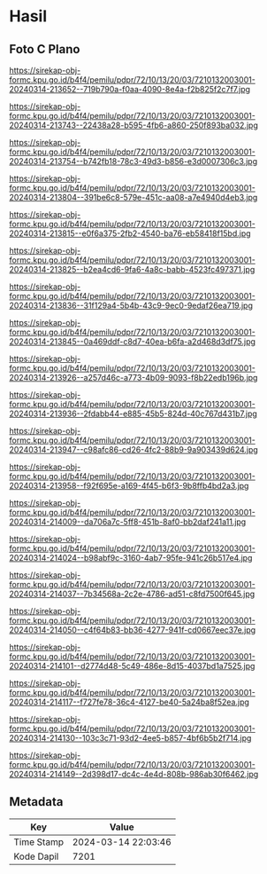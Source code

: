 # Hasil

## Foto C Plano

https://sirekap-obj-formc.kpu.go.id/b4f4/pemilu/pdpr/72/10/13/20/03/7210132003001-20240314-213652--719b790a-f0aa-4090-8e4a-f2b825f2c7f7.jpg

https://sirekap-obj-formc.kpu.go.id/b4f4/pemilu/pdpr/72/10/13/20/03/7210132003001-20240314-213743--22438a28-b595-4fb6-a860-250f893ba032.jpg

https://sirekap-obj-formc.kpu.go.id/b4f4/pemilu/pdpr/72/10/13/20/03/7210132003001-20240314-213754--b742fb18-78c3-49d3-b856-e3d0007306c3.jpg

https://sirekap-obj-formc.kpu.go.id/b4f4/pemilu/pdpr/72/10/13/20/03/7210132003001-20240314-213804--391be6c8-579e-451c-aa08-a7e4940d4eb3.jpg

https://sirekap-obj-formc.kpu.go.id/b4f4/pemilu/pdpr/72/10/13/20/03/7210132003001-20240314-213815--e0f6a375-2fb2-4540-ba76-eb58418f15bd.jpg

https://sirekap-obj-formc.kpu.go.id/b4f4/pemilu/pdpr/72/10/13/20/03/7210132003001-20240314-213825--b2ea4cd6-9fa6-4a8c-babb-4523fc497371.jpg

https://sirekap-obj-formc.kpu.go.id/b4f4/pemilu/pdpr/72/10/13/20/03/7210132003001-20240314-213836--31f129a4-5b4b-43c9-9ec0-9edaf26ea719.jpg

https://sirekap-obj-formc.kpu.go.id/b4f4/pemilu/pdpr/72/10/13/20/03/7210132003001-20240314-213845--0a469ddf-c8d7-40ea-b6fa-a2d468d3df75.jpg

https://sirekap-obj-formc.kpu.go.id/b4f4/pemilu/pdpr/72/10/13/20/03/7210132003001-20240314-213926--a257d46c-a773-4b09-9093-f8b22edb196b.jpg

https://sirekap-obj-formc.kpu.go.id/b4f4/pemilu/pdpr/72/10/13/20/03/7210132003001-20240314-213936--2fdabb44-e885-45b5-824d-40c767d431b7.jpg

https://sirekap-obj-formc.kpu.go.id/b4f4/pemilu/pdpr/72/10/13/20/03/7210132003001-20240314-213947--c98afc86-cd26-4fc2-88b9-9a903439d624.jpg

https://sirekap-obj-formc.kpu.go.id/b4f4/pemilu/pdpr/72/10/13/20/03/7210132003001-20240314-213958--f92f695e-a169-4f45-b6f3-9b8ffb4bd2a3.jpg

https://sirekap-obj-formc.kpu.go.id/b4f4/pemilu/pdpr/72/10/13/20/03/7210132003001-20240314-214009--da706a7c-5ff8-451b-8af0-bb2daf241a11.jpg

https://sirekap-obj-formc.kpu.go.id/b4f4/pemilu/pdpr/72/10/13/20/03/7210132003001-20240314-214024--b98abf9c-3160-4ab7-95fe-941c26b517e4.jpg

https://sirekap-obj-formc.kpu.go.id/b4f4/pemilu/pdpr/72/10/13/20/03/7210132003001-20240314-214037--7b34568a-2c2e-4786-ad51-c8fd7500f645.jpg

https://sirekap-obj-formc.kpu.go.id/b4f4/pemilu/pdpr/72/10/13/20/03/7210132003001-20240314-214050--c4f64b83-bb36-4277-941f-cd0667eec37e.jpg

https://sirekap-obj-formc.kpu.go.id/b4f4/pemilu/pdpr/72/10/13/20/03/7210132003001-20240314-214101--d2774d48-5c49-486e-8d15-4037bd1a7525.jpg

https://sirekap-obj-formc.kpu.go.id/b4f4/pemilu/pdpr/72/10/13/20/03/7210132003001-20240314-214117--f727fe78-36c4-4127-be40-5a24ba8f52ea.jpg

https://sirekap-obj-formc.kpu.go.id/b4f4/pemilu/pdpr/72/10/13/20/03/7210132003001-20240314-214130--103c3c71-93d2-4ee5-b857-4bf6b5b2f714.jpg

https://sirekap-obj-formc.kpu.go.id/b4f4/pemilu/pdpr/72/10/13/20/03/7210132003001-20240314-214149--2d398d17-dc4c-4e4d-808b-986ab30f6462.jpg


## Metadata

| Key        | Value               |
| ---------- | ------------------- |
| Time Stamp | 2024-03-14 22:03:46 |
| Kode Dapil | 7201                |



